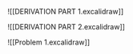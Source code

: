 ![[DERIVATION PART 1.excalidraw]]

![[DERIVATION PART 2.excalidraw]]

![[Problem 1.excalidraw]]









